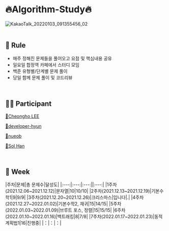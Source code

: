 # 🔥Algorithm-Study🔥

![KakaoTalk_20220103_091355456_02](https://user-images.githubusercontent.com/79739183/147913580-09d79c39-3a76-4fac-9744-5e18950c2712.jpg)
<br>
<br>
## 💯 Rule
 * 매주 정해진 문제들을 풀어오고 요점 및 핵심내용 공유
 * 일요일 합정역 카페에서 스터디 모임
 * 백준 유형별/단계별 문제 풀이 
 * 당일 함께 문제 풀이 및 코드리뷰 
 
 <br>

## 🧑‍💻 Participant
<p>
  <a target="_blank" href="https://github.com/CheongHo-Lee/" >🐲Cheongho LEE</a>
</p>
<p>
  <a target="_blank" href="https://github.com/developer-hyun" >🦈developer-hyun</a>
</p>
<p>
  <a target="_blank" href=https://github.com/nueob/" >🦄nueob</a>
</p>
<p>
  <a target="_blank" href="https://github.com/SolHaan" >🐤Sol Han</a>
</p>
<br>
   
## 📆 Week
|주차|문제|총 문제수|달성도|
|:---:|:---:|:---:||:---:|
|1주차(2021.12.06~2021.12.12)|문자열|10|10/10|
|2주차(2021.12.13~2021.12.19)|기본수학1|9|9/9|
|3주차(2021.12.20~2021.12.26)|크리스마스|입니다|.|
|4주차(2021.12.27~2022.01.02)|기본수학2, 재귀|15|14/15|
|5주차(2022.01.03~2022.01.09)|브루트 포스, 정렬|15|15/15|
|6주차(2022.01.10~2022.01.16)|백트래킹|8|7/8|
|7주차(2022.01.17~2022.01.23)|동적 계획법1|16|진행중|
|：|：|：|
